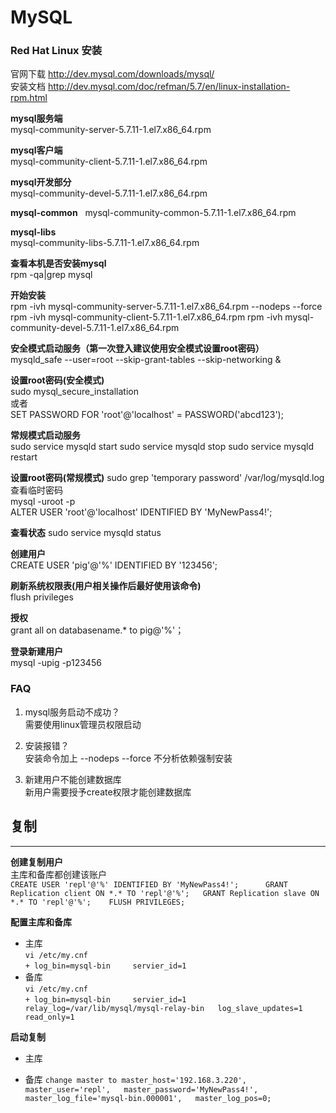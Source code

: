 # MySQL #


### Red Hat Linux 安装

官网下载  http://dev.mysql.com/downloads/mysql/  
安装文档  http://dev.mysql.com/doc/refman/5.7/en/linux-installation-rpm.html  

**mysql服务端**    
mysql-community-server-5.7.11-1.el7.x86_64.rpm  

**mysql客户端**    
mysql-community-client-5.7.11-1.el7.x86_64.rpm  

**mysql开发部分**    
mysql-community-devel-5.7.11-1.el7.x86_64.rpm

**mysql-common**    
mysql-community-common-5.7.11-1.el7.x86_64.rpm

**mysql-libs**    
mysql-community-libs-5.7.11-1.el7.x86_64.rpm

**查看本机是否安装mysql**  
rpm -qa|grep mysql

**开始安装**  
rpm -ivh mysql-community-server-5.7.11-1.el7.x86_64.rpm --nodeps --force
rpm -ivh mysql-community-client-5.7.11-1.el7.x86_64.rpm
rpm -ivh mysql-community-devel-5.7.11-1.el7.x86_64.rpm

**安全模式启动服务（第一次登入建议使用安全模式设置root密码）**  
mysqld_safe --user=root --skip-grant-tables --skip-networking &

**设置root密码(安全模式)**  
sudo mysql_secure_installation   
或者  
SET PASSWORD FOR 'root'@'localhost' = PASSWORD('abcd123');

**常规模式启动服务**  
sudo service mysqld start
sudo service mysqld stop
sudo service mysqld restart

**设置root密码(常规模式)** 
sudo grep 'temporary password' /var/log/mysqld.log 查看临时密码  
mysql -uroot -p   
ALTER USER 'root'@'localhost' IDENTIFIED BY 'MyNewPass4!';  

**查看状态**
sudo service mysqld status

**创建用户**  
CREATE USER 'pig'@'%' IDENTIFIED BY '123456';

**刷新系统权限表(用户相关操作后最好使用该命令)**  
flush privileges

**授权**  
grant all on databasename.* to pig@'%'；

**登录新建用户**  
mysql -upig -p123456

### FAQ ###  

1. mysql服务启动不成功？  
需要使用linux管理员权限启动

2. 安装报错？  
安装命令加上 --nodeps --force  不分析依赖强制安装

3. 新建用户不能创建数据库  
新用户需要授予create权限才能创建数据库

## 复制  
***
**创建复制用户**  
主库和备库都创建该账户  
`CREATE USER 'repl'@'%' IDENTIFIED BY 'MyNewPass4!';     
GRANT Replication client ON *.* TO 'repl'@'%';  
GRANT Replication slave ON *.* TO 'repl'@'%';   
FLUSH PRIVILEGES;`

**配置主库和备库**
* 主库  
`vi /etc/my.cnf`  
`+ log_bin=mysql-bin    
   servier_id=1`
* 备库  
`vi /etc/my.cnf`  
`+ log_bin=mysql-bin    
   servier_id=1  
   relay_log=/var/lib/mysql/mysql-relay-bin  
   log_slave_updates=1  
   read_only=1`  
   
**启动复制**
* 主库

* 备库
`change master to master_host='192.168.3.220',  
master_user='repl',  
master_password='MyNewPass4!',  
master_log_file='mysql-bin.000001',  
master_log_pos=0;`  
